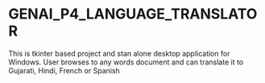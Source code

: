 # GENAI_P4_LANGUAGE_TRANSLATOR
This is tkinter based project and stan alone desktop application for Windows. User browses to any words document and can translate it to Gujarati, Hindi, French or Spanish
